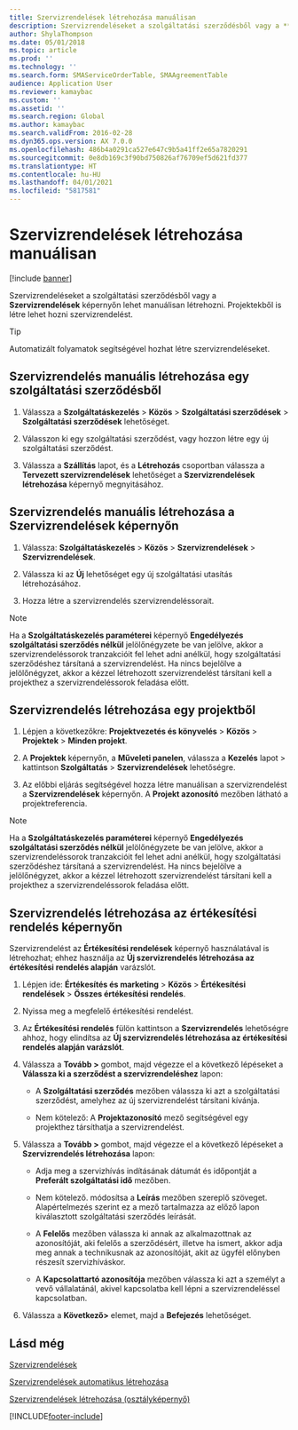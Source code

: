 ```yaml
---
title: Szervizrendelések létrehozása manuálisan
description: Szervizrendeléseket a szolgáltatási szerződésből vagy a **Szervizrendelések** képernyőn lehet manuálisan létrehozni.
author: ShylaThompson
ms.date: 05/01/2018
ms.topic: article
ms.prod: ''
ms.technology: ''
ms.search.form: SMAServiceOrderTable, SMAAgreementTable
audience: Application User
ms.reviewer: kamaybac
ms.custom: ''
ms.assetid: ''
ms.search.region: Global
ms.author: kamaybac
ms.search.validFrom: 2016-02-28
ms.dyn365.ops.version: AX 7.0.0
ms.openlocfilehash: 486b4a0291ca527e647c9b5a41ff2e65a7820291
ms.sourcegitcommit: 0e8db169c3f90bd750826af76709ef5d621fd377
ms.translationtype: HT
ms.contentlocale: hu-HU
ms.lasthandoff: 04/01/2021
ms.locfileid: "5817581"
---
```

# <a name="create-service-orders-manually"></a>Szervizrendelések létrehozása manuálisan    

[!include [banner](../includes/banner.md)]


Szervizrendeléseket a szolgáltatási szerződésből vagy a **Szervizrendelések** képernyőn lehet manuálisan létrehozni. Projektekből is létre lehet hozni szervizrendelést.

> [!TIP]
> <P>Automatizált folyamatok segítségével hozhat létre szervizrendeléseket. 

## <a name="create-a-service-order-manually-from-a-service-agreement"></a>Szervizrendelés manuális létrehozása egy szolgáltatási szerződésből

1.  Válassza a **Szolgáltatáskezelés** \> **Közös** \> **Szolgáltatási szerződések** \> **Szolgáltatási szerződések** lehetőséget.

2.  Válasszon ki egy szolgáltatási szerződést, vagy hozzon létre egy új szolgáltatási szerződést.

3.  Válassza a **Szállítás** lapot, és a **Létrehozás** csoportban válassza a **Tervezett szervizrendelések** lehetőséget a **Szervizrendelések létrehozása** képernyő megnyitásához.

## <a name="create-a-service-order-manually-in-the-service-orders-form"></a>Szervizrendelés manuális létrehozása a Szervizrendelések képernyőn

1.  Válassza: **Szolgáltatáskezelés** \> **Közös** \> **Szervizrendelések** \> **Szervizrendelések**.

2.  Válassza ki az **Új** lehetőséget egy új szolgáltatási utasítás létrehozásához.

3.  Hozza létre a szervizrendelés szervizrendeléssorait.

> [!NOTE]
> <P>Ha a <STRONG>Szolgáltatáskezelés paraméterei</STRONG> képernyő <STRONG>Engedélyezés szolgáltatási szerződés nélkül</STRONG> jelölőnégyzete be van jelölve, akkor a szervizrendeléssorok tranzakcióit fel lehet adni anélkül, hogy szolgáltatási szerződéshez társítaná a szervizrendelést. Ha nincs bejelölve a jelölőnégyzet, akkor a kézzel létrehozott szervizrendelést társítani kell a projekthez a szervizrendeléssorok feladása előtt.</P>

## <a name="create-a-service-order-from-a-project"></a>Szervizrendelés létrehozása egy projektből

1.  Lépjen a következőkre: **Projektvezetés és könyvelés** \> **Közös** \> **Projektek** \> **Minden projekt**.

2.  A **Projektek** képernyőn, a **Műveleti panelen**, válassza a **Kezelés** lapot \> kattintson **Szolgáltatás** \> **Szervizrendelések** lehetőségre.

3.  Az előbbi eljárás segítségével hozza létre manuálisan a szervizrendelést a **Szervizrendelések** képernyőn. A **Projekt azonosító** mezőben látható a projektreferencia.

> [!NOTE]
> <P>Ha a <STRONG>Szolgáltatáskezelés paraméterei</STRONG> képernyő <STRONG>Engedélyezés szolgáltatási szerződés nélkül</STRONG> jelölőnégyzete be van jelölve, akkor a szervizrendeléssorok tranzakcióit fel lehet adni anélkül, hogy szolgáltatási szerződéshez társítaná a szervizrendelést. Ha nincs bejelölve a jelölőnégyzet, akkor a kézzel létrehozott szervizrendelést társítani kell a projekthez a szervizrendeléssorok feladása előtt.</P>

## <a name="create-a-service-order-from-the-sales-order-form"></a>Szervizrendelés létrehozása az értékesítési rendelés képernyőn

Szervizrendelést az **Értékesítési rendelések** képernyő használatával is létrehozhat; ehhez használja az **Új szervizrendelés létrehozása az értékesítési rendelés alapján** varázslót.

1.  Lépjen ide: **Értékesítés és marketing** \> **Közös** \> **Értékesítési rendelések** \> **Összes értékesítési rendelés**.

2.  Nyissa meg a megfelelő értékesítési rendelést.

3.  Az **Értékesítési rendelés** fülön kattintson a **Szervizrendelés** lehetőségre ahhoz, hogy elindítsa az **Új szervizrendelés létrehozása az értékesítési rendelés alapján varázslót**.

4.  Válassza a **Tovább \>** gombot, majd végezze el a következő lépéseket a **Válassza ki a szerződést a szervizrendeléshez** lapon:
    
      - A **Szolgáltatási szerződés** mezőben válassza ki azt a szolgáltatási szerződést, amelyhez az új szervizrendelést társítani kívánja.
    
      - Nem kötelező: A **Projektazonosító** mező segítségével egy projekthez társíthatja a szervizrendelést.

5.  Válassza a **Tovább \>** gombot, majd végezze el a következő lépéseket a **Szervizrendelés létrehozása** lapon:
    
      - Adja meg a szervizhívás indításának dátumát és időpontját a **Preferált szolgáltatási idő** mezőben.
    
      - Nem kötelező. módosítsa a **Leírás** mezőben szereplő szöveget. Alapértelmezés szerint ez a mező tartalmazza az előző lapon kiválasztott szolgáltatási szerződés leírását.
    
      - A **Felelős** mezőben válassza ki annak az alkalmazottnak az azonosítóját, aki felelős a szerződésért, illetve ha ismert, akkor adja meg annak a technikusnak az azonosítóját, akit az ügyfél előnyben részesít szervizhíváskor.
    
      - A **Kapcsolattartó azonosítója** mezőben válassza ki azt a személyt a vevő vállalatánál, akivel kapcsolatba kell lépni a szervizrendeléssel kapcsolatban.

6.  Válassza a **Következő\>** elemet, majd a **Befejezés** lehetőséget.


## <a name="see-also"></a>Lásd még

[Szervizrendelések](service-orders.md)

[Szervizrendelések automatikus létrehozása](create-service-orders-automatically.md)

[Szervizrendelések létrehozása (osztályképernyő)](https://technet.microsoft.com/library/aa553901\(v=ax.60\)) 



[!INCLUDE[footer-include](../../includes/footer-banner.md)]